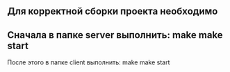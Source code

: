 Для корректной сборки проекта необходимо
--------------------------------------
Сначала в папке server выполнить:
make
make start
--------------------------------------
После этого в папке client выполнить:
make
make start

